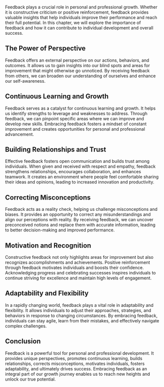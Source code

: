 
Feedback plays a crucial role in personal and professional growth. Whether it is constructive criticism or positive reinforcement, feedback provides valuable insights that help individuals improve their performance and reach their full potential. In this chapter, we will explore the importance of feedback and how it can contribute to individual development and overall success.

The Power of Perspective
------------------------

Feedback offers an external perspective on our actions, behaviors, and outcomes. It allows us to gain insights into our blind spots and areas for improvement that might otherwise go unnoticed. By receiving feedback from others, we can broaden our understanding of ourselves and enhance our self-awareness.

Continuous Learning and Growth
------------------------------

Feedback serves as a catalyst for continuous learning and growth. It helps us identify strengths to leverage and weaknesses to address. Through feedback, we can pinpoint specific areas where we can improve and develop new skills. Embracing feedback fosters a mindset of constant improvement and creates opportunities for personal and professional advancement.

Building Relationships and Trust
--------------------------------

Effective feedback fosters open communication and builds trust among individuals. When given and received with respect and empathy, feedback strengthens relationships, encourages collaboration, and enhances teamwork. It creates an environment where people feel comfortable sharing their ideas and opinions, leading to increased innovation and productivity.

Correcting Misconceptions
-------------------------

Feedback acts as a reality check, helping us challenge misconceptions and biases. It provides an opportunity to correct any misunderstandings and align our perceptions with reality. By receiving feedback, we can uncover preconceived notions and replace them with accurate information, leading to better decision-making and improved performance.

Motivation and Recognition
--------------------------

Constructive feedback not only highlights areas for improvement but also recognizes accomplishments and achievements. Positive reinforcement through feedback motivates individuals and boosts their confidence. Acknowledging progress and celebrating successes inspires individuals to continue striving for excellence and maintain high levels of engagement.

Adaptability and Flexibility
----------------------------

In a rapidly changing world, feedback plays a vital role in adaptability and flexibility. It allows individuals to adjust their approaches, strategies, and behaviors in response to changing circumstances. By embracing feedback, individuals can stay agile, learn from their mistakes, and effectively navigate complex challenges.

Conclusion
----------

Feedback is a powerful tool for personal and professional development. It provides unique perspectives, promotes continuous learning, builds relationships, corrects misconceptions, motivates individuals, fosters adaptability, and ultimately drives success. Embracing feedback as an integral part of our growth journey enables us to reach new heights and unlock our true potential.
